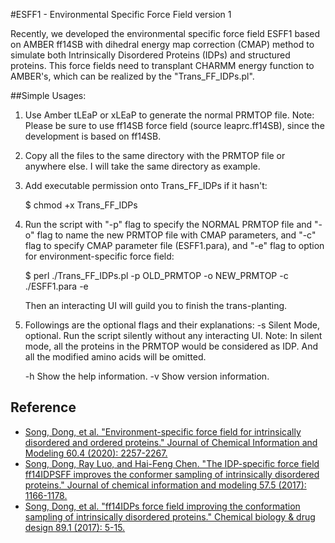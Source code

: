 #ESFF1 - Environmental Specific Force Field version 1

Recently, we developed the environmental specific force field ESFF1 based 
on AMBER ff14SB with dihedral energy map correction (CMAP) method 
to simulate both Intrinsically Disordered Proteins (IDPs) and structured proteins.
This force fields need to transplant CHARMM energy function to AMBER's, 
which can be realized by the "Trans_FF_IDPs.pl".


##Simple Usages:
1. Use Amber tLEaP or xLEaP to generate the normal PRMTOP file.
   Note: Please be sure to use ff14SB force field (source leaprc.ff14SB), 
	since the development is based on ff14SB.
2. Copy all the files to the same directory with the PRMTOP file
	or anywhere else. I will take the same directory as example.
3. Add executable permission onto Trans_FF_IDPs if it hasn't:
	
	$ chmod +x Trans_FF_IDPs
	
4. Run the script with "-p" flag to specify the NORMAL PRMTOP file
	and "-o" flag to name the new PRMTOP file with CMAP parameters,
	and "-c" flag to specify CMAP parameter file (ESFF1.para),
	and "-e" flag to option for environment-specific force field:

	$ perl ./Trans_FF_IDPs.pl -p OLD_PRMTOP -o NEW_PRMTOP -c ./ESFF1.para -e
	
	Then an interacting UI will guild you to finish the trans-planting.

5. Followings are the optional flags and their explanations:
	-s	Silent Mode, optional.
		Run the script silently without any interacting UI.
		Note: In silent mode, all the proteins in the PRMTOP would
			be considered as IDP. And all the modified amino acids
			will be omitted.

	-h	Show the help information.
	-v	Show version information.
	

## Reference
* [Song, Dong, et al. "Environment-specific force field for intrinsically disordered and ordered proteins." Journal of Chemical Information and Modeling 60.4 (2020): 2257-2267.](https://pubs.acs.org/doi/full/10.1021/acs.jcim.0c00059)
* [Song, Dong, Ray Luo, and Hai-Feng Chen. "The IDP-specific force field ff14IDPSFF improves the conformer sampling of intrinsically disordered proteins." Journal of chemical information and modeling 57.5 (2017): 1166-1178.](https://pubs.acs.org/doi/full/10.1021/acs.jcim.7b00135)
* [Song, Dong, et al. "ff14IDPs force field improving the conformation sampling of intrinsically disordered proteins." Chemical biology & drug design 89.1 (2017): 5-15.](https://onlinelibrary.wiley.com/doi/full/10.1111/cbdd.12832)